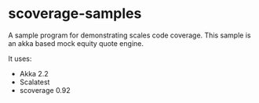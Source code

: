 scoverage-samples
==================

A sample program for demonstrating scales code coverage. This sample is an akka based mock equity quote engine.

It uses:

* Akka 2.2
* Scalatest
* scoverage 0.92
